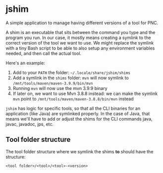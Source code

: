 # jshim
A simple application to manage having different versions of a tool for PNC.

A shim is an executable that sits between the command you type and the program you run. In our case, it mostly means
creating a symlink to the correct version of the tool we want to use. We might replace the symlink with a tiny Bash
script to be able to also setup any environment variables needed, and then call the actual tool.

Here's an example:
1. Add to your `PATH` the folder: `~/.locale/share/jshim/shims`
2. Add a symlink in the `shims` folder: `mvn` will now symlink to `/mnt/tools/maven/maven-3.9.9/bin/mvn`
3. Running `mvn` will now use the mvn 3.9.9 binary
4. If later on, we want to use Mvn 3.8.8 instead: we can make the symlink `mvn` point to `/mnt/tools/maven/maven-3.8.8/bin/mvn` instead

`jshim` has logic for specific tools, so that all the CLI binaries for an application (like Java) are symlinked properly.
In the case of Java, that means we'll have to add or adjust the shims for the CLI commands java, javac, javadoc, jps, etc.

## Tool folder structure
The tool folder structure where we symlink the shims **to** should have the structure:
```
<tool folder>/<tool>/<tool>-<version>
```
